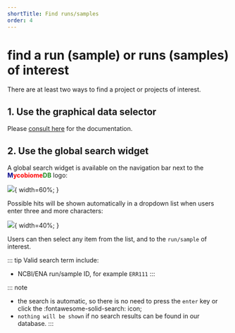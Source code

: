 ```yaml
---
shortTitle: Find runs/samples
order: 4
---
```

# find a run (sample) or runs (samples) of interest

There are at least two ways to find a project or projects of interest.

## 1. Use the graphical data selector

Please [consult here](graphicquirybuilder.md) for the documentation.

## 2. Use the global search widget

A global search widget is available on the navigation bar next to the <b><span style="color:darkblue">M</span><span style="color:red">ycobiome</span><span style="color:forestgreen">DB</span></b> logo:

![](https://github.com/evolgeniusteam/gmrepodocumentation/tree/gh-pages/usage/images/finder/globalsearchwidget.png){ width=60%; }

Possible hits will be shown automatically in a dropdown list when users enter three and more characters:

![](https://github.com/evolgeniusteam/gmrepodocumentation/tree/gh-pages/usage/images/finder/findrun.png){ width=40%; }

Users can then select any item from the list, and to the `run/sample` of interest. 

::: tip
Valid search term include:

* NCBI/ENA run/sample ID, for example `ERR111`
:::

::: note
* the search is automatic, so there is no need to press the <code>enter</code> key or click the :fontawesome-solid-search: icon;
* <code>nothing will be shown</code> if no search results can be found in our database.
:::